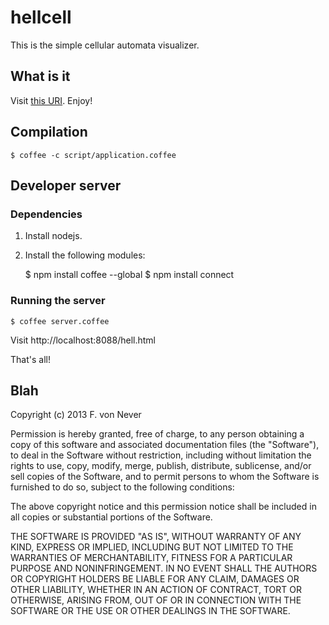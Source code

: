# hellcell

This is the simple cellular automata visualizer.

## What is it
Visit [this URI](script/hell.html). Enjoy!

## Compilation
    $ coffee -c script/application.coffee

## Developer server

### Dependencies
1. Install nodejs.
2. Install the following modules:

    $ npm install coffee --global
    $ npm install connect

### Running the server
    $ coffee server.coffee

Visit http://localhost:8088/hell.html

That's all!

## Blah

Copyright (c) 2013 F. von Never

Permission is hereby granted, free of charge, to any person obtaining a copy of this software and associated documentation files (the "Software"), to deal in the Software without restriction, including without limitation the rights to use, copy, modify, merge, publish, distribute, sublicense, and/or sell copies of the Software, and to permit persons to whom the Software is furnished to do so, subject to the following conditions:

The above copyright notice and this permission notice shall be included in all copies or substantial portions of the Software.

THE SOFTWARE IS PROVIDED "AS IS", WITHOUT WARRANTY OF ANY KIND, EXPRESS OR IMPLIED, INCLUDING BUT NOT LIMITED TO THE WARRANTIES OF MERCHANTABILITY, FITNESS FOR A PARTICULAR PURPOSE AND NONINFRINGEMENT. IN NO EVENT SHALL THE AUTHORS OR COPYRIGHT HOLDERS BE LIABLE FOR ANY CLAIM, DAMAGES OR OTHER LIABILITY, WHETHER IN AN ACTION OF CONTRACT, TORT OR OTHERWISE, ARISING FROM, OUT OF OR IN CONNECTION WITH THE SOFTWARE OR THE USE OR OTHER DEALINGS IN THE SOFTWARE.
